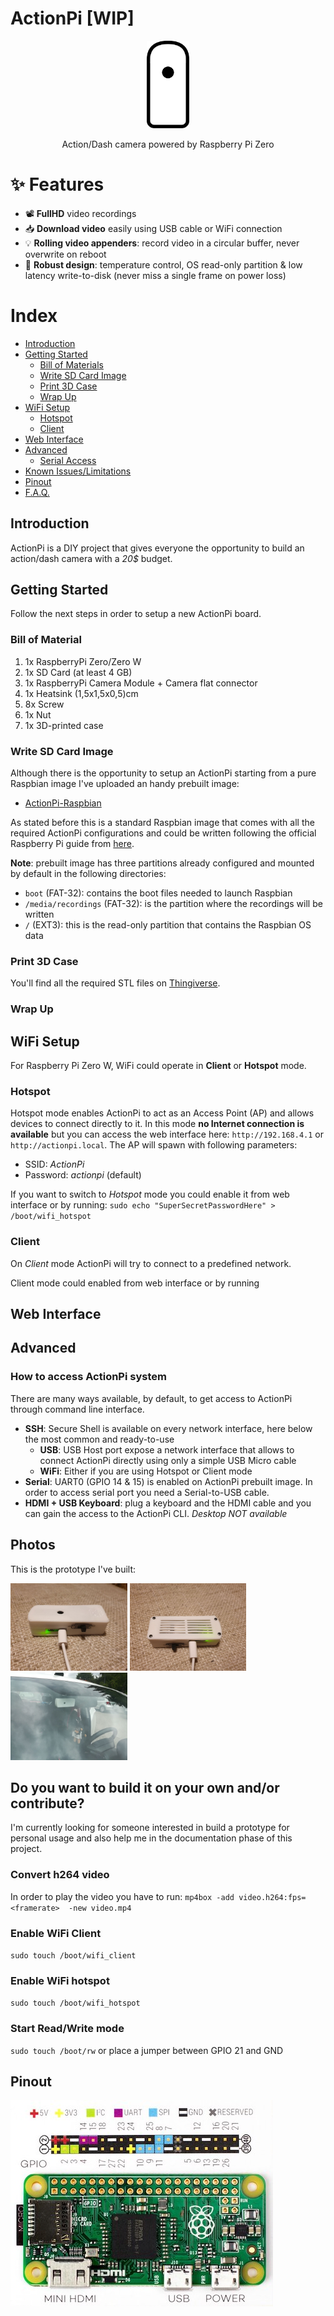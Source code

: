 # ActionPi [WIP]

<p align="center">
  <img height="140" src="img/logo.png">
</p>

<p align="center">Action/Dash camera powered by Raspberry Pi Zero </p>

# ✨ Features 

 - 📽 **FullHD** video recordings
 - 📥 **Download video** easily using USB cable or WiFi connection
 - 💡 **Rolling video appenders**: record video in a circular buffer, never overwrite on reboot
 - 🔨 **Robust design**: temperature control, OS read-only partition & low latency write-to-disk (never miss a single frame on power loss)

# Index
 
 - [Introduction]()
 - [Getting Started]()
    - [Bill of Materials]()
    - [Write SD Card Image]()
    - [Print 3D Case]()
    - [Wrap Up]()
 - [WiFi Setup]()
    - [Hotspot]()
    - [Client]()
 - [Web Interface]()
 - [Advanced]()
    - [Serial Access]()
 - [Known Issues/Limitations]()
 - [Pinout]()
 - [F.A.Q.]()
    
## Introduction
ActionPi is a DIY project that gives everyone the opportunity to build an action/dash camera with a _20$_ budget.

## Getting Started
Follow the next steps in order to setup a new ActionPi board.

### Bill of Material

 1. 1x RaspberryPi Zero/Zero W
 1. 1x SD Card (at least 4 GB)
 1. 1x RaspberryPi Camera Module + Camera flat connector
 1. 1x Heatsink (1,5x1,5x0,5)cm
 1. 8x Screw
 1. 1x Nut
 1. 1x 3D-printed case
 
### Write SD Card Image

Although there is the opportunity to setup an ActionPi starting from a pure Raspbian image I've uploaded an handy prebuilt image:
 - [ActionPi-Raspbian](?)

As stated before this is a standard Raspbian image that comes with all the required ActionPi configurations and could be written following the official Raspberry Pi guide from [here](?).

**Note**: prebuilt image has three partitions already configured and mounted by default in the following directories:

  - `boot` (FAT-32): contains the boot files needed to launch Raspbian
  - `/media/recordings` (FAT-32): is the partition where the recordings will be written
  - `/` (EXT3): this is the read-only partition that contains the Raspbian OS data

### Print 3D Case

You'll find all the required STL files on [Thingiverse](?).

### Wrap Up

## WiFi Setup
For Raspberry Pi Zero W, WiFi could operate in **Client** or **Hotspot** mode. 

### Hotspot
Hotspot mode enables ActionPi to act as an Access Point (AP) and allows devices to connect directly to it. In this mode **no Internet connection is available** but you can access the web interface here: `http://192.168.4.1` or `http://actionpi.local`. The AP will spawn with following parameters:

 - SSID: _ActionPi_
 - Password: _actionpi_ (default)
 
 If you want to switch to _Hotspot_ mode you could enable it from web interface or by running: `sudo echo "SuperSecretPasswordHere" > /boot/wifi_hotspot`

### Client
On _Client_ mode ActionPi will try to connect to a predefined network.

Client mode could enabled from web interface or by running 

## Web Interface

## Advanced

### How to access ActionPi system
There are many ways available, by default, to get access to ActionPi through command line interface.

 - **SSH**: Secure Shell is available on every network interface, here below the most common and ready-to-use
    - **USB**: USB Host port expose a network interface that allows to connect ActionPi directly using only a simple USB Micro cable
    - **WiFi**: Either if you are using Hotspot or Client mode
 - **Serial**: UART0 (GPIO 14 & 15) is enabled on ActionPi prebuilt image. In order to access serial port you need a Serial-to-USB cable.
 - **HDMI + USB Keyboard**: plug a keyboard and the HDMI cable and you can gain the access to the ActionPi CLI. _Desktop NOT available_

## Photos

This is the prototype I've built:

<p>
  <img height="140" src="img/photo5888543451971171517.jpg"/>
  <img height="140" src="img/photo5888543451971171516.jpg"/>
  <img height="140" src="img/photo5888543451971171515.jpg"/>
</p>

## Do you want to build it on your own and/or contribute?

I'm currently looking for someone interested in build a prototype for personal usage and also help me in the documentation phase of this project.

### Convert h264 video
In order to play the video you have to run: `mp4box -add video.h264:fps=<framerate>  -new video.mp4` 

### Enable WiFi Client
`sudo touch /boot/wifi_client`

### Enable WiFi hotspot
`sudo touch /boot/wifi_hotspot`

### Start Read/Write mode
`sudo touch /boot/rw` or place a jumper between GPIO 21 and GND

## Pinout

![RPi Zero Pinout](img/rpi_zero_pinout.jpg)
